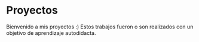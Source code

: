 # Proyectos
Bienvenido a mis proyectos :) 
Estos trabajos fueron o son realizados con un objetivo de aprendizaje autodidacta. 
